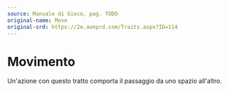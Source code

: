```yaml
---
source: Manuale di Gioco, pag. TODO
original-name: Move
original-srd: https://2e.aonprd.com/Traits.aspx?ID=114
---
```


# Movimento

Un'azione con questo tratto comporta il passaggio da uno spazio all'altro.
